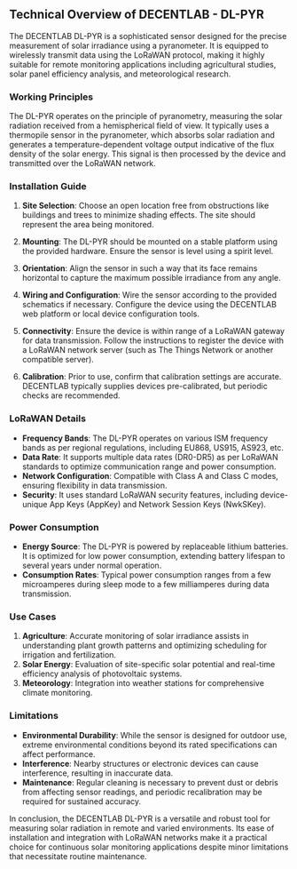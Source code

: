## Technical Overview of DECENTLAB - DL-PYR

The DECENTLAB DL-PYR is a sophisticated sensor designed for the precise measurement of solar irradiance using a pyranometer. It is equipped to wirelessly transmit data using the LoRaWAN protocol, making it highly suitable for remote monitoring applications including agricultural studies, solar panel efficiency analysis, and meteorological research.

### Working Principles

The DL-PYR operates on the principle of pyranometry, measuring the solar radiation received from a hemispherical field of view. It typically uses a thermopile sensor in the pyranometer, which absorbs solar radiation and generates a temperature-dependent voltage output indicative of the flux density of the solar energy. This signal is then processed by the device and transmitted over the LoRaWAN network.

### Installation Guide

1. **Site Selection**: Choose an open location free from obstructions like buildings and trees to minimize shading effects. The site should represent the area being monitored.

2. **Mounting**: The DL-PYR should be mounted on a stable platform using the provided hardware. Ensure the sensor is level using a spirit level.

3. **Orientation**: Align the sensor in such a way that its face remains horizontal to capture the maximum possible irradiance from any angle.

4. **Wiring and Configuration**: Wire the sensor according to the provided schematics if necessary. Configure the device using the DECENTLAB web platform or local device configuration tools.

5. **Connectivity**: Ensure the device is within range of a LoRaWAN gateway for data transmission. Follow the instructions to register the device with a LoRaWAN network server (such as The Things Network or another compatible server).

6. **Calibration**: Prior to use, confirm that calibration settings are accurate. DECENTLAB typically supplies devices pre-calibrated, but periodic checks are recommended.

### LoRaWAN Details

- **Frequency Bands**: The DL-PYR operates on various ISM frequency bands as per regional regulations, including EU868, US915, AS923, etc.
- **Data Rate**: It supports multiple data rates (DR0-DR5) as per LoRaWAN standards to optimize communication range and power consumption.
- **Network Configuration**: Compatible with Class A and Class C modes, ensuring flexibility in data transmission.
- **Security**: It uses standard LoRaWAN security features, including device-unique App Keys (AppKey) and Network Session Keys (NwkSKey).

### Power Consumption

- **Energy Source**: The DL-PYR is powered by replaceable lithium batteries. It is optimized for low power consumption, extending battery lifespan to several years under normal operation.
- **Consumption Rates**: Typical power consumption ranges from a few microamperes during sleep mode to a few milliamperes during data transmission.

### Use Cases

1. **Agriculture**: Accurate monitoring of solar irradiance assists in understanding plant growth patterns and optimizing scheduling for irrigation and fertilization.
2. **Solar Energy**: Evaluation of site-specific solar potential and real-time efficiency analysis of photovoltaic systems.
3. **Meteorology**: Integration into weather stations for comprehensive climate monitoring.

### Limitations

- **Environmental Durability**: While the sensor is designed for outdoor use, extreme environmental conditions beyond its rated specifications can affect performance.
- **Interference**: Nearby structures or electronic devices can cause interference, resulting in inaccurate data.
- **Maintenance**: Regular cleaning is necessary to prevent dust or debris from affecting sensor readings, and periodic recalibration may be required for sustained accuracy.

In conclusion, the DECENTLAB DL-PYR is a versatile and robust tool for measuring solar radiation in remote and varied environments. Its ease of installation and integration with LoRaWAN networks make it a practical choice for continuous solar monitoring applications despite minor limitations that necessitate routine maintenance.